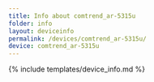 ```yaml
---
title: Info about comtrend_ar-5315u
folder: info
layout: deviceinfo
permalink: /devices/comtrend_ar-5315u/
device: comtrend_ar-5315u
---
```

{% include templates/device_info.md %}
